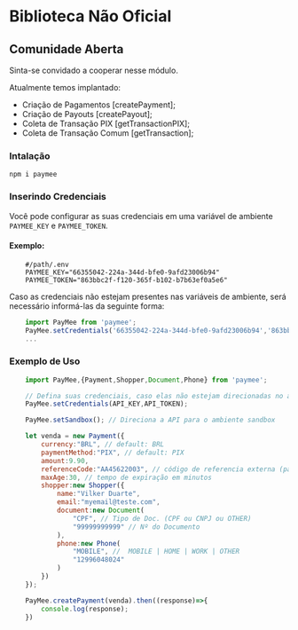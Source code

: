 # Biblioteca Não Oficial
## Comunidade Aberta

Sinta-se convidado a cooperar nesse módulo.

Atualmente temos implantado:
- Criação de Pagamentos [createPayment];
- Criação de Payouts [createPayout];
- Coleta de Transação PIX [getTransactionPIX];
- Coleta de Transação Comum [getTransaction];

### Intalação
```npm i paymee```

### Inserindo Credenciais
Você pode configurar as suas credenciais em uma variável de ambiente ```PAYMEE_KEY``` e ```PAYMEE_TOKEN```.
#### Exemplo:
```
    #/path/.env
    PAYMEE_KEY="66355042-224a-344d-bfe0-9afd23006b94"
    PAYMEE_TOKEN="863bbc2f-f120-365f-b102-b7b63ef0a5e6"
```
Caso as credenciais não estejam presentes nas variáveis de ambiente, será necessário informá-las da seguinte forma:
```javascript
    import PayMee from 'paymee';
    PayMee.setCredentials('66355042-224a-344d-bfe0-9afd23006b94','863bbc2f-f120-365f-b102-b7b63ef0a5e6');
    ...
```

### Exemplo de Uso
```javascript
    import PayMee,{Payment,Shopper,Document,Phone} from 'paymee';

    // Defina suas credenciais, caso elas não estejam direcionadas no arquivo .env
    PayMee.setCredentials(API_KEY,API_TOKEN);

    PayMee.setSandbox(); // Direciona a API para o ambiente sandbox

    let venda = new Payment({
        currency:"BRL", // default: BRL
        paymentMethod:"PIX", // default: PIX
        amount:9.90,
        referenceCode:"AA45622003", // código de referencia externa (para controle externo, porém único)
        maxAge:30, // tempo de expiração em minutos
        shopper:new Shopper({
            name:"Vilker Duarte",
            email:"myemail@teste.com",
            document:new Document(
                "CPF", // Tipo de Doc. (CPF ou CNPJ ou OTHER)
                "99999999999" // Nº do Documento
            ), 
            phone:new Phone(
                "MOBILE", //  MOBILE | HOME | WORK | OTHER
                "12996048024"
            )
        })
    });

    PayMee.createPayment(venda).then((response)=>{
        console.log(response);
    })
```
